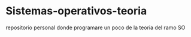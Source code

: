 # Sistemas-operativos-teoria
repositorio personal donde programare un poco de la teoria del ramo SO
